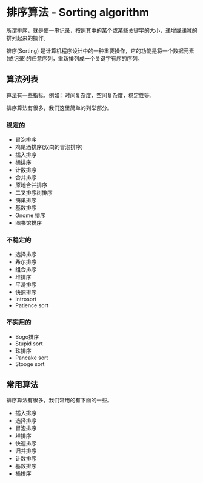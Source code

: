# 排序算法 - Sorting algorithm

所谓排序，就是使一串记录，按照其中的某个或某些关键字的大小，递增或递减的排列起来的操作。

排序(Sorting) 是计算机程序设计中的一种重要操作，它的功能是将一个数据元素(或记录)的任意序列，重新排列成一个关键字有序的序列。

## 算法列表

算法有一些指标，例如：时间复杂度，空间复杂度，稳定性等。

排序算法有很多，我们这里简单的列举部分。

### 稳定的

- 冒泡排序
- 鸡尾酒排序(双向的冒泡排序)
- 插入排序
- 桶排序
- 计数排序
- 合并排序
- 原地合并排序
- 二叉排序树排序
- 鸽巢排序
- 基数排序
- Gnome 排序
- 图书馆排序

### 不稳定的

- 选择排序
- 希尔排序
- 组合排序
- 堆排序
- 平滑排序
- 快速排序
- Introsort
- Patience sort

### 不实用的

- Bogo排序
- Stupid sort
- 珠排序
- Pancake sort
- Stooge sort

## 常用算法

排序算法有很多，我们常用的有下面的一些。

- 插入排序
- 选择排序
- 冒泡排序
- 堆排序
- 快速排序
- 归并排序
- 计数排序
- 基数排序
- 桶排序


